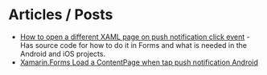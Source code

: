 
# Articles / Posts
* [How to open a different XAML page on push notification click event](https://forums.xamarin.com/discussion/100056/how-to-open-a-different-xaml-page-on-push-notification-click-event) - Has source code for how to do it in Forms and what is needed in the Android and iOS projects.
* [Xamarin.Forms Load a ContentPage when tap push notification Android](https://stackoverflow.com/questions/55393752/xamarin-forms-load-a-contentpage-when-tap-push-notification-android)
